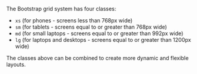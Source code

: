 The Bootstrap grid system has four classes:

- `xs` (for phones - screens less than 768px wide)
- `sm` (for tablets - screens equal to or greater than 768px wide)
- `md` (for small laptops - screens equal to or greater than 992px wide)
- `lg` (for laptops and desktops - screens equal to or greater than 1200px wide)

The classes above can be combined to create more dynamic and flexible layouts.
